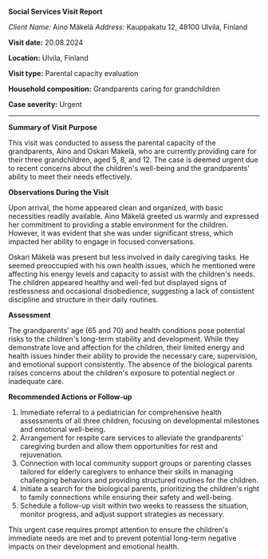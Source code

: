 **Social Services Visit Report**

*Client Name:* Aino Mäkelä
*Address:* Kauppakatu 12, 48100 Ulvila, Finland

**Visit date:** 20.08.2024

**Location:** Ulvila, Finland

**Visit type:** Parental capacity evaluation

**Household composition:** Grandparents caring for grandchildren

**Case severity:** Urgent

---

**Summary of Visit Purpose**

This visit was conducted to assess the parental capacity of the grandparents, Aino and Oskari Mäkelä, who are currently providing care for their three grandchildren, aged 5, 8, and 12. The case is deemed urgent due to recent concerns about the children's well-being and the grandparents' ability to meet their needs effectively.

**Observations During the Visit**

Upon arrival, the home appeared clean and organized, with basic necessities readily available. Aino Mäkelä greeted us warmly and expressed her commitment to providing a stable environment for the children. However, it was evident that she was under significant stress, which impacted her ability to engage in focused conversations.

Oskari Mäkelä was present but less involved in daily caregiving tasks. He seemed preoccupied with his own health issues, which he mentioned were affecting his energy levels and capacity to assist with the children's needs. The children appeared healthy and well-fed but displayed signs of restlessness and occasional disobedience, suggesting a lack of consistent discipline and structure in their daily routines.

**Assessment**

The grandparents' age (65 and 70) and health conditions pose potential risks to the children's long-term stability and development. While they demonstrate love and affection for the children, their limited energy and health issues hinder their ability to provide the necessary care, supervision, and emotional support consistently. The absence of the biological parents raises concerns about the children's exposure to potential neglect or inadequate care.

**Recommended Actions or Follow-up**

1. Immediate referral to a pediatrician for comprehensive health assessments of all three children, focusing on developmental milestones and emotional well-being.
2. Arrangement for respite care services to alleviate the grandparents' caregiving burden and allow them opportunities for rest and rejuvenation.
3. Connection with local community support groups or parenting classes tailored for elderly caregivers to enhance their skills in managing challenging behaviors and providing structured routines for the children.
4. Initiate a search for the biological parents, prioritizing the children's right to family connections while ensuring their safety and well-being.
5. Schedule a follow-up visit within two weeks to reassess the situation, monitor progress, and adjust support strategies as necessary.

This urgent case requires prompt attention to ensure the children's immediate needs are met and to prevent potential long-term negative impacts on their development and emotional health.